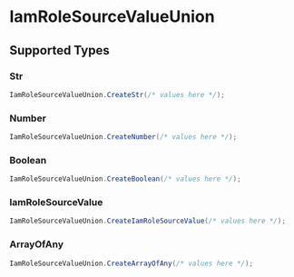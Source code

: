 # IamRoleSourceValueUnion


## Supported Types

### Str

```csharp
IamRoleSourceValueUnion.CreateStr(/* values here */);
```

### Number

```csharp
IamRoleSourceValueUnion.CreateNumber(/* values here */);
```

### Boolean

```csharp
IamRoleSourceValueUnion.CreateBoolean(/* values here */);
```

### IamRoleSourceValue

```csharp
IamRoleSourceValueUnion.CreateIamRoleSourceValue(/* values here */);
```

### ArrayOfAny

```csharp
IamRoleSourceValueUnion.CreateArrayOfAny(/* values here */);
```

